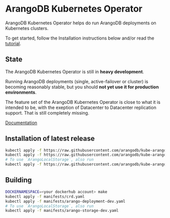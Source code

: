 # ArangoDB Kubernetes Operator

ArangoDB Kubernetes Operator helps do run ArangoDB deployments
on Kubernetes clusters.

To get started, follow the Installation instructions below and/or
read the [tutorial](./docs/Manual/Tutorials/Kubernetes/README.md).

## State

The ArangoDB Kubernetes Operator is still in **heavy development**.

Running ArangoDB deployments (single, active-failover or cluster)
is becoming reasonably stable, but you should **not yet use it for production
environments**.

The feature set of the ArangoDB Kubernetes Operator is close to what
it is intended to be, with the exeption of Datacenter to Datacenter replication
support. That is still completely missing.

[Documentation](./docs/README.md)

## Installation of latest release

```bash
kubectl apply -f https://raw.githubusercontent.com/arangodb/kube-arangodb/0.2.0/manifests/crd.yaml
kubectl apply -f https://raw.githubusercontent.com/arangodb/kube-arangodb/0.2.0/manifests/arango-deployment.yaml
# To use `ArangoLocalStorage`, also run
kubectl apply -f https://raw.githubusercontent.com/arangodb/kube-arangodb/0.2.0/manifests/arango-storage.yaml
```

## Building

```bash
DOCKERNAMESPACE=<your dockerhub account> make
kubectl apply -f manifests/crd.yaml
kubectl apply -f manifests/arango-deployment-dev.yaml
# To use `ArangoLocalStorage`, also run
kubectl apply -f manifests/arango-storage-dev.yaml
```
